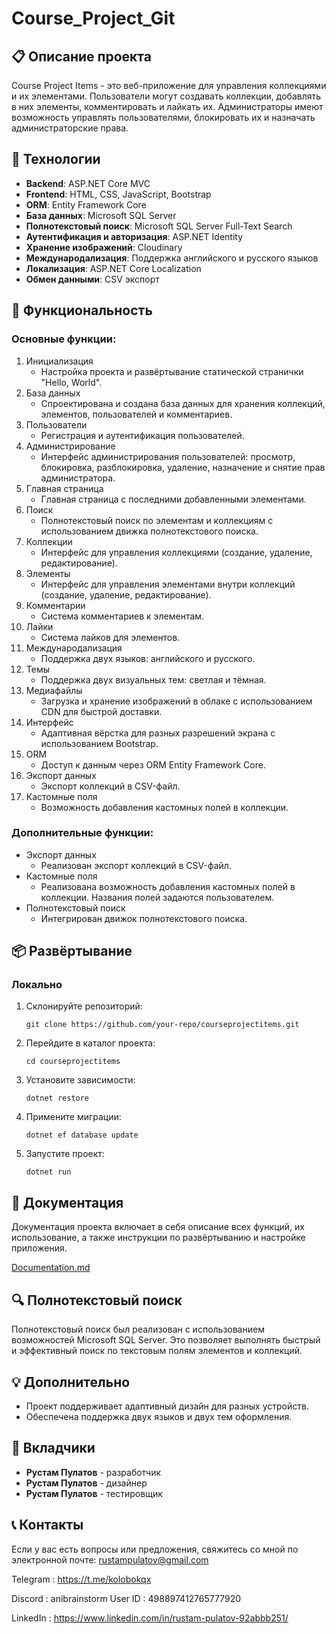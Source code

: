 # Course_Project_Git
## 📋 Описание проекта

Course Project Items - это веб-приложение для управления коллекциями и их элементами. Пользователи могут создавать коллекции, добавлять в них элементы, комментировать и лайкать их. Администраторы имеют возможность управлять пользователями, блокировать их и назначать администраторские права.

## 🚀 Технологии

- **Backend**: ASP.NET Core MVC
- **Frontend**: HTML, CSS, JavaScript, Bootstrap
- **ORM**: Entity Framework Core
- **База данных**: Microsoft SQL Server
- **Полнотекстовый поиск**: Microsoft SQL Server Full-Text Search
- **Аутентификация и авторизация**: ASP.NET Identity
- **Хранение изображений**: Cloudinary
- **Международализация**: Поддержка английского и русского языков
- **Локализация**: ASP.NET Core Localization
- **Обмен данными**: CSV экспорт

## 🌟 Функциональность

### Основные функции:

1. Инициализация
   - Настройка проекта и развёртывание статической странички "Hello, World".
2. База данных
   - Спроектирована и создана база данных для хранения коллекций, элементов, пользователей и комментариев.
3. Пользователи
   - Регистрация и аутентификация пользователей.
4. Администрирование
   - Интерфейс администрирования пользователей: просмотр, блокировка, разблокировка, удаление, назначение и снятие прав администратора.
5. Главная страница
   - Главная страница с последними добавленными элементами.
6. Поиск
   - Полнотекстовый поиск по элементам и коллекциям с использованием движка полнотекстового поиска.
7. Коллекции
   - Интерфейс для управления коллекциями (создание, удаление, редактирование).
8. Элементы
   - Интерфейс для управления элементами внутри коллекций (создание, удаление, редактирование).
9. Комментарии
   - Система комментариев к элементам.
10. Лайки
    - Система лайков для элементов.
11. Международализация
    - Поддержка двух языков: английского и русского.
12. Темы
    - Поддержка двух визуальных тем: светлая и тёмная.
13. Медиафайлы
    - Загрузка и хранение изображений в облаке с использованием CDN для быстрой доставки.
14. Интерфейс
    - Адаптивная вёрстка для разных разрешений экрана с использованием Bootstrap.
15. ORM
    - Доступ к данным через ORM Entity Framework Core.
16. Экспорт данных
    - Экспорт коллекций в CSV-файл.
17. Кастомные поля
    - Возможность добавления кастомных полей в коллекции.

### Дополнительные функции:

- Экспорт данных
  - Реализован экспорт коллекций в CSV-файл.
- Кастомные поля
  - Реализована возможность добавления кастомных полей в коллекции. Названия полей задаются пользователем.
- Полнотекстовый поиск
  - Интегрирован движок полнотекстового поиска.

## 📦 Развёртывание

### Локально

1. Склонируйте репозиторий:

   ```
   git clone https://github.com/your-repo/courseprojectitems.git
   ```

2. Перейдите в каталог проекта:

   ```
   cd courseprojectitems
   ```

3. Установите зависимости:

   ```
   dotnet restore
   ```

4. Примените миграции:

   ```
   dotnet ef database update
   ```

5. Запустите проект:

   ```
   dotnet run
   ```

## 📝 Документация

Документация проекта включает в себя описание всех функций, их использование, а также инструкции по развёртыванию и настройке приложения.

 [Documentation.md](Documentation.md) 

## 🔍 Полнотекстовый поиск

Полнотекстовый поиск был реализован с использованием возможностей Microsoft SQL Server. Это позволяет выполнять быстрый и эффективный поиск по текстовым полям элементов и коллекций.

## 💡 Дополнительно

- Проект поддерживает адаптивный дизайн для разных устройств.
- Обеспечена поддержка двух языков и двух тем оформления.

## 🤝 Вкладчики

- **Рустам Пулатов** - разработчик
- **Рустам Пулатов** - дизайнер
- **Рустам Пулатов** - тестировщик

## 📞 Контакты

Если у вас есть вопросы или предложения, свяжитесь со мной по электронной почте: rustampulatov@gmail.com

Telegram  : https://t.me/kolobokqx

Discord :   anibrainstorm   User ID : 498897412765777920

LinkedIn : https://www.linkedin.com/in/rustam-pulatov-92abbb251/
